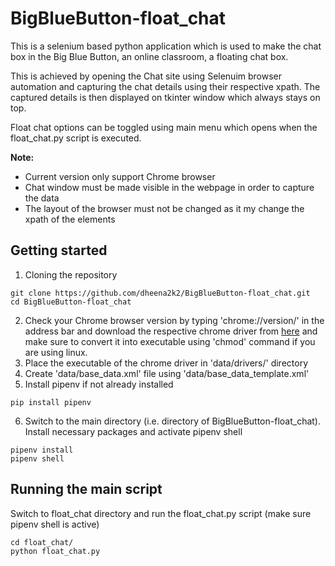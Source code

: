 # BigBlueButton-float_chat
This is a selenium based python application which is used to make the chat box in the Big Blue Button, an online classroom, a floating chat box.

This is achieved by opening the Chat site using Selenuim browser automation and capturing the chat details using their respective xpath. The captured details is then displayed on tkinter window which always stays on top.

Float chat options can be toggled using main menu which opens when the float_chat.py script is executed.

<b>Note:</b>
* Current version only support Chrome browser
* Chat window must be made visible in the webpage in order to capture the data
* The layout of the browser must not be changed as it my change the xpath of the elements

## Getting started
1) Cloning the repository
```commandline
git clone https://github.com/dheena2k2/BigBlueButton-float_chat.git
cd BigBlueButton-float_chat
```
2) Check your Chrome browser version by typing 'chrome://version/' in the address bar and download the respective chrome driver from [here](https://chromedriver.chromium.org/downloads) and make sure to convert it into executable using 'chmod' command if you are using linux.
3) Place the executable of the chrome driver in 'data/drivers/' directory
4) Create 'data/base_data.xml' file using 'data/base_data_template.xml'
5) Install pipenv if not already installed
```commandline
pip install pipenv
```
6) Switch to the main directory (i.e. directory of BigBlueButton-float_chat). Install necessary packages and activate pipenv shell
```commandline
pipenv install
pipenv shell
```

## Running the main script
Switch to float_chat directory and run the float_chat.py script (make sure pipenv shell is active)
```commandline
cd float_chat/
python float_chat.py
```
